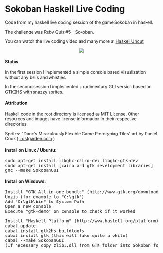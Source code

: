 Sokoban Haskell Live Coding
===========================

Code from my haskell live coding session of the game Sokoban in haskell.

The challenge was [Ruby Quiz #5](http://www.rubyquiz.com/quiz5.html) - Sokoban.

You can watch the live coding video and many more at [Haskell Uncut](http://www.youtube.com/user/entirelysubjective)

<center><a href="https://github.com/downloads/jethr0/Sokoban/2012-06-21_sokoban_screenshot.png"><img src="https://github.com/downloads/jethr0/Sokoban/2012-06-21_sokoban_screenshot_small.png"></a></center>

#### Status
In the first session I implemented a simple console based visualization without any bells and whistles.

In the second session I implemented a rudimentary GUI version based on GTK2HS with snazzy sprites.

#### Attribution
Haskell code in the root directory is licensed as MIT License.
Other resources and images have license information in their respective directories.

Sprites: "Danc's Miraculously Flexible Game Prototyping Tiles" art by Daniel Cook ( [Lostgarden.com](http://Lostgarden.com) )

#### Install on Linux / Ubuntu:
<pre>
sudo apt-get install libghc-cairo-dev libghc-gtk-dev
sudo apt-get install [cairo and gtk development libraries]
ghc --make SokobanGUI
</pre>

#### Install on Windows:
<pre>
Install "GTK All-in-one bundle" (http://www.gtk.org/download/win32.php)
Unzip (for example to "C:\gtk")
Add "C:\gtk\bin" to System Path
Open a new console
Execute "gtk-demo" on console to check if it worked

Install "Haskell Platform" (http://www.haskell.org/platform)
cabal update
cabal install gtk2hs-buildtools
cabal install gtk (this will take quite a while)
cabal --make SokobanGUI
(If necessary copy zlib1.dll from GTK folder into Sokoban folder)
</pre>
